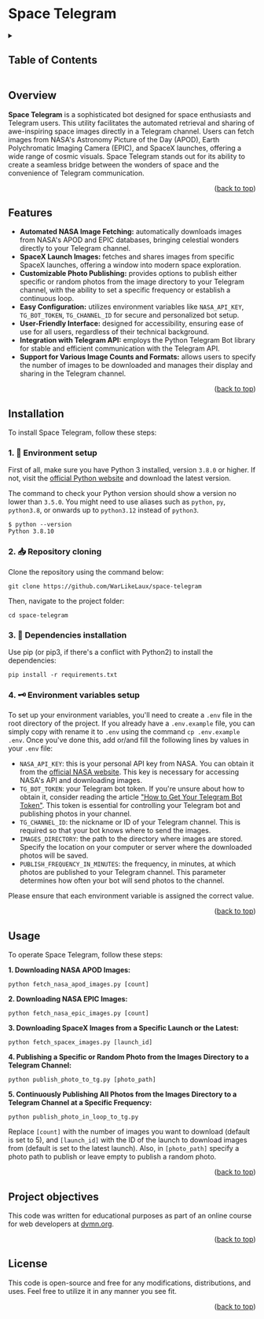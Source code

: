 <a name="readme-top"></a>

# Space Telegram

<details>
<summary><h2>Table of Contents</h2></summary>

  - [Overview](#overview)
  - [Features](#features)
  - [Installation](#installation)
  - [Usage](#usage)
  - [Project objectives](#project-objectives)
  - [License](#license)
</details>

## Overview

**Space Telegram** is a sophisticated bot designed for space enthusiasts and Telegram users. This utility facilitates the automated retrieval and sharing of awe-inspiring space images directly in a Telegram channel. Users can fetch images from NASA's Astronomy Picture of the Day (APOD), Earth Polychromatic Imaging Camera (EPIC), and SpaceX launches, offering a wide range of cosmic visuals. Space Telegram stands out for its ability to create a seamless bridge between the wonders of space and the convenience of Telegram communication.

<p align="right">(<a href="#readme-top">back to top</a>)</p>

## Features

- **Automated NASA Image Fetching:** automatically downloads images from NASA's APOD and EPIC databases, bringing celestial wonders directly to your Telegram channel.
- **SpaceX Launch Images:** fetches and shares images from specific SpaceX launches, offering a window into modern space exploration.
- **Customizable Photo Publishing:** provides options to publish either specific or random photos from the image directory to your Telegram channel, with the ability to set a specific frequency or establish a continuous loop.
- **Easy Configuration:** utilizes environment variables like `NASA_API_KEY`, `TG_BOT_TOKEN`, `TG_CHANNEL_ID` for secure and personalized bot setup.
- **User-Friendly Interface:** designed for accessibility, ensuring ease of use for all users, regardless of their technical background.
- **Integration with Telegram API:** employs the Python Telegram Bot library for stable and efficient communication with the Telegram API.
- **Support for Various Image Counts and Formats:** allows users to specify the number of images to be downloaded and manages their display and sharing in the Telegram channel.

<p align="right">(<a href="#readme-top">back to top</a>)</p>

## Installation

To install Space Telegram, follow these steps:

### 1. 🐍 Environment setup

First of all, make sure you have Python 3 installed, version `3.8.0` or higher. If not, visit the [official Python website](https://www.python.org/) and download the latest version.

The command to check your Python version should show a version no lower than `3.5.0`. You might need to use aliases such as `python`, `py`, `python3.8`, or onwards up to `python3.12` instead of `python3`.

```
$ python --version
Python 3.8.10
```

### 2. 📥 Repository cloning

Clone the repository using the command below:

```
git clone https://github.com/WarLikeLaux/space-telegram
```

Then, navigate to the project folder:

```
cd space-telegram
```

### 3. 🧩 Dependencies installation

Use pip (or pip3, if there's a conflict with Python2) to install the dependencies:

```
pip install -r requirements.txt
```

### 4. 🗝️ Environment variables setup

To set up your environment variables, you'll need to create a `.env` file in the root directory of the project. If you already have a `.env.example` file, you can simply copy with rename it to `.env` using the command `cp .env.example .env`. Once you've done this, add or/and fill the following lines by values in your `.env` file:

- `NASA_API_KEY`: this is your personal API key from NASA. You can obtain it from the [official NASA website](https://api.nasa.gov/). This key is necessary for accessing NASA's API and downloading images.
- `TG_BOT_TOKEN`: your Telegram bot token. If you're unsure about how to obtain it, consider reading the article ["How to Get Your Telegram Bot Token"](https://helpdesk.bitrix24.com/open/17622486/). This token is essential for controlling your Telegram bot and publishing photos in your channel.
- `TG_CHANNEL_ID`: the nickname or ID of your Telegram channel. This is required so that your bot knows where to send the images.
- `IMAGES_DIRECTORY`: the path to the directory where images are stored. Specify the location on your computer or server where the downloaded photos will be saved.
- `PUBLISH_FREQUENCY_IN_MINUTES`: the frequency, in minutes, at which photos are published to your Telegram channel. This parameter determines how often your bot will send photos to the channel.

Please ensure that each environment variable is assigned the correct value.

<p align="right">(<a href="#readme-top">back to top</a>)</p>

## Usage

To operate Space Telegram, follow these steps:

**1. Downloading NASA APOD Images:**
```
python fetch_nasa_apod_images.py [count]
```

**2. Downloading NASA EPIC Images:**
```
python fetch_nasa_epic_images.py [count]
```

**3. Downloading SpaceX Images from a Specific Launch or the Latest:**
```
python fetch_spacex_images.py [launch_id]
```

**4. Publishing a Specific or Random Photo from the Images Directory to a Telegram Channel:**
```
python publish_photo_to_tg.py [photo_path]
```

**5. Continuously Publishing All Photos from the Images Directory to a Telegram Channel at a Specific Frequency:**
```
python publish_photo_in_loop_to_tg.py
```

Replace `[count]` with the number of images you want to download (default is set to 5), and `[launch_id]` with the ID of the launch to download images from (default is set to the latest launch). Also, in `[photo_path]` specify a photo path to publish or leave empty to publish a random photo.

<p align="right">(<a href="#readme-top">back to top</a>)</p>

## Project objectives

This code was written for educational purposes as part of an online course for web developers at [dvmn.org](https://dvmn.org/).

<p align="right">(<a href="#readme-top">back to top</a>)</p>

## License

This code is open-source and free for any modifications, distributions, and uses. Feel free to utilize it in any manner you see fit.

<p align="right">(<a href="#readme-top">back to top</a>)</p>